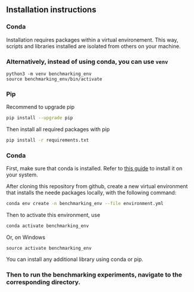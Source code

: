 ## Installation instructions

### Conda

Installation requires packages within a virtual environement. This way, scripts and libraries installed are isolated from others on your machine.
### Alternatively, instead of using conda, you can use `venv`
```
python3 -m venv benchmarking_env 
source benchmarking_env/bin/activate
```

### Pip
Recommend to upgrade pip
```bash
pip install --upgrade pip
```

Then install all required packages with pip

```bash
pip install -r requirements.txt
```
### Conda

First, make sure that conda is installed. Refer to [this guide](https://conda.io/projects/conda/en/latest/user-guide/install/index.html) to install it on your system.

After cloning this repository from github, create a new virtual environment that installs the neede packages locally, with the following command:

```bash
conda env create -n benchmarking_env --file environment.yml
```

Then to activate this environment, use
```bash
conda activate benchmarking_env
```
Or, on Windows
```
source activate benchmarking_env
```

You can install any additional library using conda or pip.

### Then to run the benchmarking experiments, navigate to the corresponding directory.
